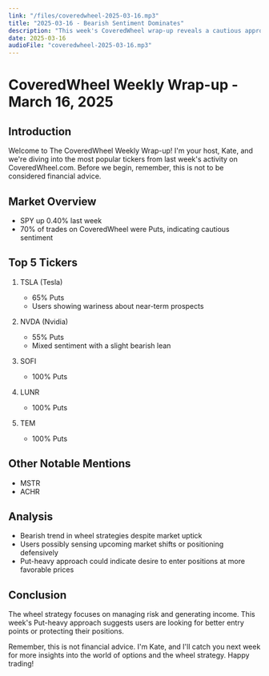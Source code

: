 ```yaml
---
link: "/files/coveredwheel-2025-03-16.mp3"
title: "2025-03-16 - Bearish Sentiment Dominates"
description: "This week's CoveredWheel wrap-up reveals a cautious approach among users, with 70% of trades being Puts despite a slight market uptick. Top tickers include TSLA, NVDA, SOFI, LUNR, and TEM, showcasing a mix of balanced and defensive strategies."
date: 2025-03-16
audioFile: "coveredwheel-2025-03-16.mp3"
---
```


# CoveredWheel Weekly Wrap-up - March 16, 2025

## Introduction

Welcome to The CoveredWheel Weekly Wrap-up! I'm your host, Kate, and we're diving into the most popular tickers from last week's activity on CoveredWheel.com. Before we begin, remember, this is not to be considered financial advice.

## Market Overview

- SPY up 0.40% last week
- 70% of trades on CoveredWheel were Puts, indicating cautious sentiment

## Top 5 Tickers

1. TSLA (Tesla)
   - 65% Puts
   - Users showing wariness about near-term prospects

2. NVDA (Nvidia)
   - 55% Puts
   - Mixed sentiment with a slight bearish lean

3. SOFI
   - 100% Puts

4. LUNR
   - 100% Puts

5. TEM
   - 100% Puts

## Other Notable Mentions

- MSTR
- ACHR

## Analysis

- Bearish trend in wheel strategies despite market uptick
- Users possibly sensing upcoming market shifts or positioning defensively
- Put-heavy approach could indicate desire to enter positions at more favorable prices

## Conclusion

The wheel strategy focuses on managing risk and generating income. This week's Put-heavy approach suggests users are looking for better entry points or protecting their positions.

Remember, this is not financial advice. I'm Kate, and I'll catch you next week for more insights into the world of options and the wheel strategy. Happy trading!